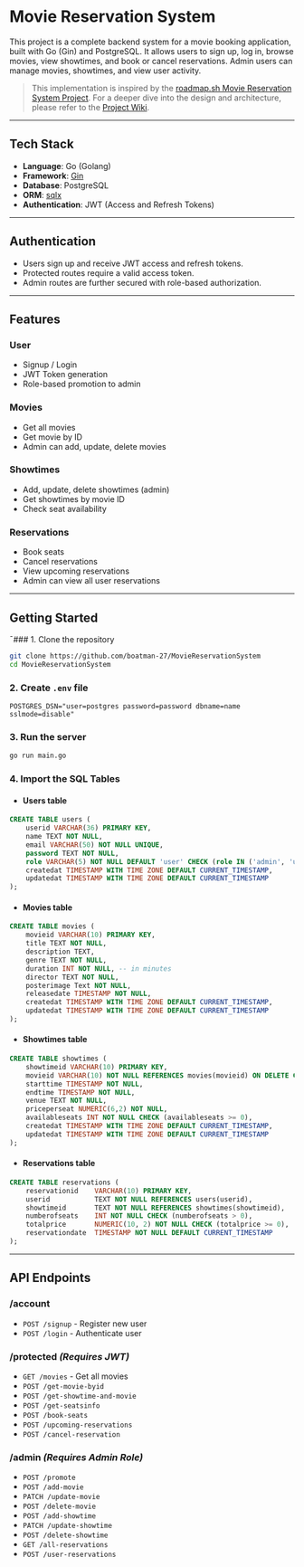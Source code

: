 # Movie Reservation System

This project is a complete backend system for a movie booking application, built with Go (Gin) and PostgreSQL. It allows users to sign up, log in, browse movies, view showtimes, and book or cancel reservations. Admin users can manage movies, showtimes, and view user activity.

> This implementation is inspired by the [roadmap.sh Movie Reservation System Project](https://roadmap.sh/projects/movie-reservation-system). For a deeper dive into the design and architecture, please refer to the [Project Wiki](https://github.com/labasubagia/movie-reservation-system/wiki).

---

## Tech Stack

- **Language**: Go (Golang)
- **Framework**: [Gin](https://github.com/gin-gonic/gin)
- **Database**: PostgreSQL
- **ORM**: [sqlx](https://github.com/jmoiron/sqlx)
- **Authentication**: JWT (Access and Refresh Tokens)

---

## Authentication

- Users sign up and receive JWT access and refresh tokens.
- Protected routes require a valid access token.
- Admin routes are further secured with role-based authorization.

---

## Features

### User

- Signup / Login
- JWT Token generation
- Role-based promotion to admin

### Movies

- Get all movies
- Get movie by ID
- Admin can add, update, delete movies

### Showtimes

- Add, update, delete showtimes (admin)
- Get showtimes by movie ID
- Check seat availability

### Reservations

- Book seats
- Cancel reservations
- View upcoming reservations
- Admin can view all user reservations

---

## Getting Started

¯### 1. Clone the repository

```bash
git clone https://github.com/boatman-27/MovieReservationSystem
cd MovieReservationSystem
```

### 2. Create `.env` file

```env
POSTGRES_DSN="user=postgres password=password dbname=name sslmode=disable"
```

### 3. Run the server

```bash
go run main.go
```

### 4. Import the SQL Tables

- #### Users table

```sQL
CREATE TABLE users (
	userid VARCHAR(36) PRIMARY KEY,
	name TEXT NOT NULL,
	email VARCHAR(50) NOT NULL UNIQUE,
	password TEXT NOT NULL,
	role VARCHAR(5) NOT NULL DEFAULT 'user' CHECK (role IN ('admin', 'user')),
	createdat TIMESTAMP WITH TIME ZONE DEFAULT CURRENT_TIMESTAMP,
	updatedat TIMESTAMP WITH TIME ZONE DEFAULT CURRENT_TIMESTAMP
);
```

- #### Movies table

```sQL
CREATE TABLE movies (
	movieid VARCHAR(10) PRIMARY KEY,
	title TEXT NOT NULL,
	description TEXT,
	genre TEXT NOT NULL,
	duration INT NOT NULL, -- in minutes
	director TEXT NOT NULL,
	posterimage Text NOT NULL,
	releasedate TIMESTAMP NOT NULL,
	createdat TIMESTAMP WITH TIME ZONE DEFAULT CURRENT_TIMESTAMP,
	updatedat TIMESTAMP WITH TIME ZONE DEFAULT CURRENT_TIMESTAMP
);
```

- #### Showtimes table

```sQL
CREATE TABLE showtimes (
	showtimeid VARCHAR(10) PRIMARY KEY,
	movieid VARCHAR(10) NOT NULL REFERENCES movies(movieid) ON DELETE CASCADE,
	starttime TIMESTAMP NOT NULL,
	endtime TIMESTAMP NOT NULL,
	venue TEXT NOT NULL,
	priceperseat NUMERIC(6,2) NOT NULL,
	availableseats INT NOT NULL CHECK (availableseats >= 0),
	createdat TIMESTAMP WITH TIME ZONE DEFAULT CURRENT_TIMESTAMP,
	updatedat TIMESTAMP WITH TIME ZONE DEFAULT CURRENT_TIMESTAMP
);
```

- #### Reservations table

```sQL
CREATE TABLE reservations (
    reservationid    VARCHAR(10) PRIMARY KEY,
    userid           TEXT NOT NULL REFERENCES users(userid),
    showtimeid       TEXT NOT NULL REFERENCES showtimes(showtimeid),
    numberofseats    INT NOT NULL CHECK (numberofseats > 0),
    totalprice       NUMERIC(10, 2) NOT NULL CHECK (totalprice >= 0),
    reservationdate  TIMESTAMP NOT NULL DEFAULT CURRENT_TIMESTAMP
);
```

---

## API Endpoints

### /account

- `POST /signup` - Register new user
- `POST /login` - Authenticate user

### /protected _(Requires JWT)_

- `GET /movies` - Get all movies
- `POST /get-movie-byid`
- `POST /get-showtime-and-movie`
- `POST /get-seatsinfo`
- `POST /book-seats`
- `POST /upcoming-reservations`
- `POST /cancel-reservation`

### /admin _(Requires Admin Role)_

- `POST /promote`
- `POST /add-movie`
- `PATCH /update-movie`
- `POST /delete-movie`
- `POST /add-showtime`
- `PATCH /update-showtime`
- `POST /delete-showtime`
- `GET /all-reservations`
- `POST /user-reservations`
